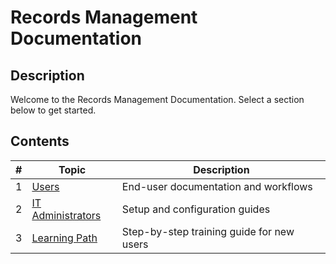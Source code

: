 <!-- description: Welcome to the Records Management Documentation. Select a section below to get started. -->

# Records Management Documentation

## Description
Welcome to the Records Management Documentation. Select a section below to get started.

## Contents

| **#** | **Topic** | **Description** |
|---|---|---|
| 1 | [Users](users/) | End-user documentation and workflows |
| 2 | [IT Administrators](it-admins/) | Setup and configuration guides |
| 3 | [Learning Path](learning-path/) | Step-by-step training guide for new users |